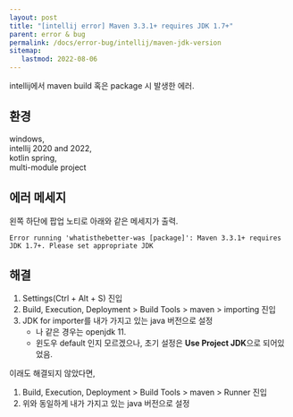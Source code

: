 ```yaml
---
layout: post
title: "[intellij error] Maven 3.3.1+ requires JDK 1.7+"
parent: error & bug
permalink: /docs/error-bug/intellij/maven-jdk-version
sitemap:
   lastmod: 2022-08-06
---
```


intellij에서 maven build 혹은 package 시 발생한 에러.  

## 환경

windows,  
intellij 2020 and 2022,  
kotlin spring,  
multi-module project


## 에러 메세지

왼쪽 하단에 팝업 노티로 아래와 같은 메세지가 출력.

```
Error running 'whatisthebetter-was [package]': Maven 3.3.1+ requires JDK 1.7+. Please set appropriate JDK
```


## 해결

1. Settings(Ctrl + Alt + S) 진입
2. Build, Execution, Deployment > Build Tools > maven > importing 진입
3. JDK for importer를 내가 가지고 있는 java 버전으로 설정
   - 나 같은 경우는 openjdk 11.
   - 윈도우 default 인지 모르겠으나, 초기 설정은 **Use Project JDK**으로 되어있었음.

이래도 해결되지 않았다면,

1. Build, Execution, Deployment > Build Tools > maven > Runner 진입
2. 위와 동일하게 내가 가지고 있는 java 버전으로 설정

